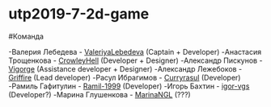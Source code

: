 # utp2019-7-2d-game

#Команда

-Валерия Лебедева - [ValeriyaLebedeva](https://github.com/ValeriyaLebedeva/) (Captain + Developer)
-Анастасия Трощенкова - [CrowleyHell](https://github.com/CrowleyHell) (Developer + Designer)
-Александр Пискунов - [Vigorge](https://github.com/Vigorge) (Assistance developer + Designer)
-Александр Лежебоков - [Griffire](https://github.com/Griffire) (Lead developer)
-Расул Ибрагимов - [Curryrasul](https://github.com/Curryrasul) (Developer)
-Рамиль Гафитулин - [Ramil-1999](https://github.com/Ramil-1999) (Developer)
-Игорь Бахтин - [igor-vgs](https://github.com/igor-vgs) (Developer?)
-Марина Глушенкова - [MarinaNGL](https://github.com/MarinaNGL) (???)
